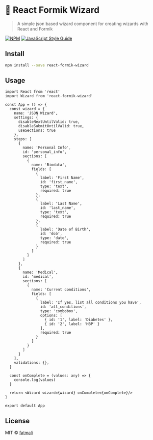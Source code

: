 # 🧙 React Formik Wizard

> A simple json based wizard component for creating wizards with React and Formik

[![NPM](https://img.shields.io/npm/v/react-formik-wizard.svg)](https://www.npmjs.com/package/react-formik-wizard) [![JavaScript Style Guide](https://img.shields.io/badge/code_style-standard-brightgreen.svg)](https://standardjs.com)

## Install

```bash
npm install --save react-formik-wizard
```

## Usage

```tsx
import React from 'react'
import Wizard from 'react-formik-wizard'

const App = () => {
  const wizard = {
    name: 'JSON Wizard',
    settings: {
      disableNextUntilValid: true,
      disableSubmitUntilValid: true,
      useSections: true
    },
    steps: [
      {
        name: 'Personal Info',
        id: 'personal_info',
        sections: [
          {
            name: 'Biodata',
            fields: [
              {
                label: 'First Name',
                id: 'first_name',
                type: 'text',
                required: true
              },
              {
                label: 'Last Name',
                id: 'last_name',
                type: 'text',
                required: true
              },
              {
                label: 'Date of Birth',
                id: 'dob',
                type: 'date',
                required: true
              }
            ]
          }
        ]
      },
      {
        name: 'Medical',
        id: 'medical',
        sections: [
          {
            name: 'Current conditions',
            fields: [
              {
                label: 'If yes, list all conditions you have',
                id: 'all_conditions',
                type: 'combobox',
                options: [
                  { id: '1', label: 'Diabetes' },
                  { id: '2', label: 'HBP' }
                ],
                required: true
              }
            ]
          }
        ]
      }
    ],
    validations: {},
  }

  const onComplete = (values: any) => {
    console.log(values)
  }
  
  return <Wizard wizard={wizard} onComplete={onComplete}/>
}

export default App

```

## License

MIT © [fatmali](https://github.com/fatmali)
